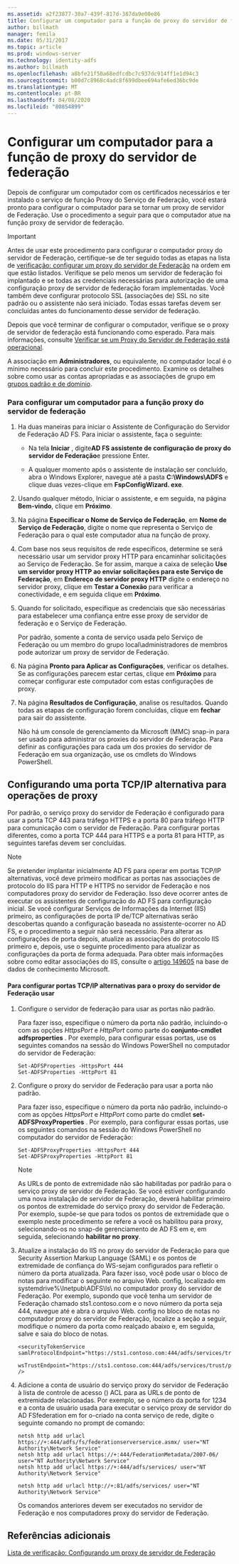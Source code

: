 ```yaml
---
ms.assetid: a2f23877-30a7-439f-817d-387da9e00e86
title: Configurar um computador para a função de proxy do servidor de federação
author: billmath
manager: femila
ms.date: 05/31/2017
ms.topic: article
ms.prod: windows-server
ms.technology: identity-adfs
ms.author: billmath
ms.openlocfilehash: a8bfe21f50a68edfcdbc7c937dc914ff1e1d94c3
ms.sourcegitcommit: b00d7c8968c4adc8f699dbee694afe6ed36bc9de
ms.translationtype: MT
ms.contentlocale: pt-BR
ms.lasthandoff: 04/08/2020
ms.locfileid: "80854899"
---
```

# <a name="configure-a-computer-for-the-federation-server-proxy-role"></a>Configurar um computador para a função de proxy do servidor de federação

Depois de configurar um computador com os certificados necessários e ter instalado o serviço de função Proxy do Serviço de Federação, você estará pronto para configurar o computador para se tornar um proxy de servidor de Federação. Use o procedimento a seguir para que o computador atue na função proxy de servidor de federação.  
  
> [!IMPORTANT]  
> Antes de usar este procedimento para configurar o computador proxy do servidor de Federação, certifique-se de ter seguido todas as etapas na lista de [verificação: configurar um proxy do servidor de Federação](Checklist--Setting-Up-a-Federation-Server-Proxy.md) na ordem em que estão listados. Verifique se pelo menos um servidor de federação foi implantado e se todas as credenciais necessárias para autorização de uma configuração proxy de servidor de federação foram implementadas. Você também deve configurar protocolo SSL \(associações de\) SSL no site padrão ou o assistente não será iniciado. Todas essas tarefas devem ser concluídas antes do funcionamento desse servidor de federação.  
  
Depois que você terminar de configurar o computador, verifique se o proxy de servidor de federação está funcionando como esperado. Para mais informações, consulte [Verificar se um Proxy do Servidor de Federação está operacional](Verify-That-a-Federation-Server-Proxy-Is-Operational.md).  
  
A associação em **Administradores**, ou equivalente, no computador local é o mínimo necessário para concluir este procedimento.  Examine os detalhes sobre como usar as contas apropriadas e as associações de grupo em [grupos padrão e de domínio](https://go.microsoft.com/fwlink/?LinkId=83477).   
  
### <a name="to-configure-a-computer-for-the-federation-server-proxy-role"></a>Para configurar um computador para a função proxy do servidor de federação  
  
1.  Ha duas maneiras para iniciar o Assistente de Configuração do Servidor de Federação AD FS. Para iniciar o assistente,  faça o seguinte:  
  
    -   Na tela **Iniciar** , digite**AD FS assistente de configuração de proxy do servidor de Federação**e pressione Enter.  
  
    -   A qualquer momento após o assistente de instalação ser concluído, abra o Windows Explorer, navegue até a pasta **C:\\Windows\\ADFS** e clique duas vezes\-clique em **FspConfigWizard. exe**.  
  
2.  Usando qualquer método, Iniciar o assistente, e em seguida, na página **Bem-vindo**, clique em **Próximo**.  
  
3.  Na página **Especificar o Nome de Serviço de Federação**, em **Nome de Serviço de Federação**, digite o nome que representa o Serviço de Federação para o qual este computador atua na função de proxy.  
  
4.  Com base nos seus requisitos de rede específicos, determine se será necessário usar um servidor proxy HTTP para encaminhar solicitações ao Serviço de Federação. Se for assim, marque a caixa de seleção **Use um servidor proxy HTTP ao enviar solicitações para este Serviço de Federação**, em **Endereço de servidor proxy HTTP** digite o endereço no servidor proxy, clique em **Testar a Conexão** para verificar a conectividade, e em seguida clique em **Próximo**.  
  
5.  Quando for solicitado, especifique as credenciais que são necessárias para estabelecer uma confiança entre esse proxy de servidor de federação e o Serviço de Federação.  
  
    Por padrão, somente a conta de serviço usada pelo Serviço de Federação ou um membro do grupo local\\administradores de membros pode autorizar um proxy de servidor de Federação.  
  
6.  Na página **Pronto para Aplicar as Configurações**, verificar os detalhes. Se as configurações parecem estar certas, clique em **Próximo** para começar configurar este computador com estas configurações de proxy.  
  
7.  Na página **Resultados de Configuração**, analise os resultados. Quando todas as etapas de configuração forem concluídas, clique em **fechar** para sair do assistente.  
  
    Não há um console de gerenciamento da Microsoft \(MMC\) snap\-in para ser usado para administrar os proxies do servidor de Federação. Para definir as configurações para cada um dos proxies do servidor de Federação em sua organização, use os cmdlets do Windows PowerShell.  
  
## <a name="configuring-an-alternate-tcpip-port-for-proxy-operations"></a>Configurando uma porta TCP\/IP alternativa para operações de proxy  
Por padrão, o serviço proxy do servidor de Federação é configurado para usar a porta TCP 443 para tráfego HTTPS e a porta 80 para tráfego HTTP para comunicação com o servidor de Federação. Para configurar portas diferentes, como a porta TCP 444 para HTTPS e a porta 81 para HTTP, as seguintes tarefas devem ser concluídas.  
  
> [!NOTE]  
> Se pretender implantar inicialmente AD FS para operar em portas TCP\/IP alternativas, você deve primeiro modificar as portas nas associações de protocolo do IIS para HTTP e HTTPS no servidor de Federação e nos computadores proxy do servidor de Federação. Isso deve ocorrer antes de executar os assistentes de configuração do AD FS para configuração inicial. Se você configurar Serviços de Informações da Internet \(IIS\) primeiro, as configurações de porta IP de\/TCP alternativas serão descobertas quando a configuração baseada no assistente\-ocorrer no AD FS, e o procedimento a seguir não será necessário. Para alterar as configurações de porta depois, atualize as associações do protocolo IIS primeiro e, depois, use o seguinte procedimento para atualizar as configurações da porta de forma adequada. Para obter mais informações sobre como editar associações do IIS, consulte o [artigo 149605](https://go.microsoft.com/fwlink/?LinkId=190275) na base de dados de conhecimento Microsoft.  
  
#### <a name="to-configure-alternate-tcpip-ports-for-the-federation-server-proxy-to-use"></a>Para configurar portas TCP\/IP alternativas para o proxy do servidor de Federação usar  
  
1.  Configure o servidor de federação para usar as portas não padrão.  
  
    Para fazer isso, especifique o número da porta não padrão, incluindo-o com as opções *HttpsPort* e *HttpPort* como parte do **conjunto\-cmdlet adfsproperties** . Por exemplo, para configurar essas portas, use os seguintes comandos na sessão do Windows PowerShell no computador do servidor de Federação:  
  
    ```  
    Set-ADFSProperties -HttpsPort 444  
    Set-ADFSProperties -HttpPort 81  
    ```  
  
2.  Configure o proxy do servidor de Federação para usar a porta não padrão.  
  
    Para fazer isso, especifique o número da porta não padrão, incluindo-o com as opções *HttpsPort* e *HttpPort* como parte do cmdlet **set\-ADFSProxyProperties** . Por exemplo, para configurar essas portas, use os seguintes comandos na sessão do Windows PowerShell no computador do servidor de Federação:  
  
    ```  
    Set-ADFSProxyProperties -HttpsPort 444  
    Set-ADFSProxyProperties -HttpPort 81  
    ```  
  
    > [!NOTE]  
    > As URLs de ponto de extremidade não são habilitadas por padrão para o serviço proxy de servidor de Federação. Se você estiver configurando uma nova instalação de servidor de Federação, deverá habilitar primeiro os pontos de extremidade do serviço proxy do servidor de Federação. Por exemplo, supõe-se que para todos os pontos de extremidade que o exemplo neste procedimento se refere a você os habilitou para proxy, selecionando-os no snap\-de gerenciamento de AD FS em e, em seguida, selecionando **habilitar no proxy**.  
  
3.  Atualize a instalação do IIS no proxy do servidor de Federação para que Security Assertion Markup Language \(SAML\) e os pontos de extremidade de confiança do WS\-sejam configurados para refletir o número da porta atualizada. Para fazer isso, você pode usar o bloco de notas para modificar o seguinte no arquivo Web. config, localizado em systemdrive%\\Inetpub\\ADFS\\ls\\ no computador proxy do servidor de Federação. Por exemplo, supondo que você tenha um servidor de Federação chamado sts1.contoso.com e o novo número da porta seja 444, navegue até e abra o arquivo Web. config no bloco de notas no computador proxy do servidor de Federação, localize a seção a seguir, modifique o número da porta como realçado abaixo e, em seguida, salve e saia do bloco de notas.  
  
    ```  
    <securityTokenService samlProtocolEndpoint="https://sts1.contoso.com:444/adfs/services/trust/samlprotocol/proxycertificatetransport"  
          wsTrustEndpoint="https://sts1.contoso.com:444/adfs/services/trust/proxycertificatetransport" />  
    ```  
  
4.  Adicione a conta de usuário do serviço proxy do servidor de Federação à lista de controle de acesso \(\) ACL para as URLs de ponto de extremidade relacionadas. Por exemplo, se o número da porta for 1234 e a conta de usuário usada para executar o serviço proxy de servidor do AD FSfederation em for o\-criado na conta serviço de rede, digite o seguinte comando no prompt de comando:  
  
    ```  
    netsh http add urlacl https://+:444/adfs/fs/federationserverservice.asmx/ user="NT Authority\Network Service"  
    netsh http add urlacl https://+:444/FederationMetadata/2007-06/ user="NT Authority\Network Service"  
    netsh http add urlacl https://+:444/adfs/services/ user="NT Authority\Network Service"  
  
    netsh http add urlacl http://+:81/adfs/services/ user="NT Authority\Network Service"  
    ```  
  
    Os comandos anteriores devem ser executados no servidor de Federação e nos computadores proxy do servidor de Federação.  
  
## <a name="additional-references"></a>Referências adicionais  
[Lista de verificação: Configurando um proxy de servidor de Federação](Checklist--Setting-Up-a-Federation-Server-Proxy.md)  
  


